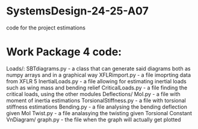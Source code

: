 # SystemsDesign-24-25-A07
code for the project estimations

# Work Package 4 code:
Loads/:
    SBTdiagrams.py - a class that can generate said diagrams both as numpy arrays and in a graphical way
    XFLRimport.py - a file imoprting data from XFLR 5
    InertialLoads.py - a file allowing for estimating inertial loads such as wing mass and bending relief
    CriticalLoads.py - a file finding the critical loads, using the other modules
Deflections/
    MoI.py - a file with moment of inertia estimations
    TorsionalStiffness.py - a file with torsional stiffness estimations
    Bending.py - a file analysing the bending deflection given MoI
    Twist.py - a file analasying the twisting given Torsional Constant
VnDiagram/
    graph.py - the file when the graph will actually get plotted
